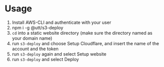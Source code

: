 # Usage

1. Install AWS-CLI and authenticate with your user
2. npm i -g @utt/s3-deploy
3. `cd` into a static website directory (make sure the directory named as your domain name)
4. run `s3-deploy` and choose Setup Cloudflare, and insert the name of the account and the token
5. run `s3-deploy` again and select Setup website
6. run `s3-deploy` and select Deploy
